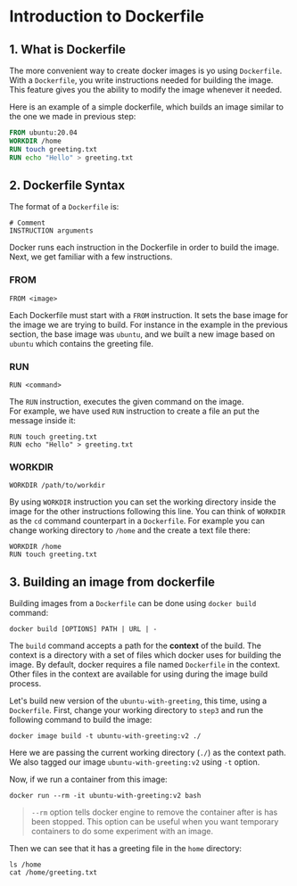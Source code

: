 # Introduction to Dockerfile

## 1. What is Dockerfile
The more convenient way to create docker images is yo using `Dockerfile`. 
With a `Dockerfile`, you write instructions needed for building the image. This feature gives you the ability to modify the image whenever it needed.

Here is an example of a simple dockerfile, which builds an image similar to the one we made in previous step:
~~~dockerfile
FROM ubuntu:20.04
WORKDIR /home
RUN touch greeting.txt
RUN echo "Hello" > greeting.txt
~~~ 
## 2. Dockerfile Syntax
The format of a `Dockerfile` is:
~~~docker
# Comment
INSTRUCTION arguments
~~~
Docker runs each instruction in the Dockerfile in order to build the image.
Next, we get familiar with a few instructions.
### FROM
~~~docker
FROM <image>
~~~
Each Dockerfile must start with a
`FROM` instruction. It sets the base image for the image we are trying to build. For instance in the example in the previous section, the base image was `ubuntu`, and we built a new image based on `ubuntu` which contains the greeting file.
### RUN
~~~docker
RUN <command>
~~~
The `RUN` instruction, executes the given command on the image.  
For example, we have used `RUN` instruction to create a file an put the message inside it:
~~~docker
RUN touch greeting.txt
RUN echo "Hello" > greeting.txt
~~~
### WORKDIR
~~~docker
WORKDIR /path/to/workdir
~~~
By using `WORKDIR` instruction you can set the working directory inside the image for the other instructions following this line. You can think of `WORKDIR` as the `cd` command counterpart in a `Dockerfile`. 
For example you can change working directory to `/home` and the create a text file there:
~~~docker
WORKDIR /home
RUN touch greeting.txt
~~~
## 3. Building an image from dockerfile
Building images from a `Dockerfile` can be done using `docker build` command:
~~~ 
docker build [OPTIONS] PATH | URL | -
~~~
The `build` command accepts a path for the **context** of the build. The context is a directory with a set of files which docker uses for building the image. By default, docker requires a file named `Dockerfile` in the context. Other files in the context are available for using during the image build process. 

Let's build new version of the `ubuntu-with-greeting`, this time, using a `Dockerfile`. First, change your working directory to `step3` and run the following command to build the image:
~~~
docker image build -t ubuntu-with-greeting:v2 ./
~~~
Here we are passing the current working directory (`./`) as the context path. We also tagged our image `ubuntu-with-greeting:v2` using `-t` option. 

Now, if we run a container from this image:
~~~
docker run --rm -it ubuntu-with-greeting:v2 bash
~~~
> `--rm` option tells docker engine to remove the container after is has been stopped. This option can be useful when you want temporary containers to do some experiment with an image.

Then we can see that it has a greeting file in the `home` directory:
~~~
ls /home
cat /home/greeting.txt
~~~
